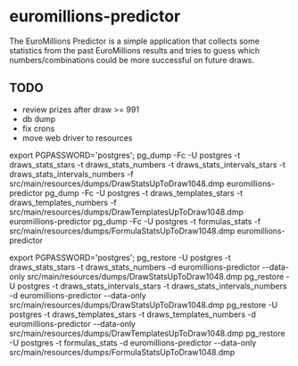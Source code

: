 # euromillions-predictor
The EuroMillions Predictor is a simple application that collects some statistics from the past EuroMillions results and tries to guess which numbers/combinations could be more successful on future draws.

## TODO
* review prizes after draw >= 991
* db dump
* fix crons
* move web driver to resources



export PGPASSWORD='postgres';
pg_dump -Fc -U postgres -t draws_stats_stars -t draws_stats_numbers -t draws_stats_intervals_stars -t draws_stats_intervals_numbers -f src/main/resources/dumps/DrawStatsUpToDraw1048.dmp euromillions-predictor
pg_dump -Fc -U postgres -t draws_templates_stars -t draws_templates_numbers -f src/main/resources/dumps/DrawTemplatesUpToDraw1048.dmp euromillions-predictor 
pg_dump -Fc -U postgres -t formulas_stats -f src/main/resources/dumps/FormulaStatsUpToDraw1048.dmp euromillions-predictor


export PGPASSWORD='postgres';
pg_restore -U postgres -t draws_stats_stars -t draws_stats_numbers -d euromillions-predictor --data-only src/main/resources/dumps/DrawStatsUpToDraw1048.dmp
pg_restore -U postgres -t draws_stats_intervals_stars -t draws_stats_intervals_numbers -d euromillions-predictor --data-only src/main/resources/dumps/DrawStatsUpToDraw1048.dmp
pg_restore -U postgres -t draws_templates_stars -t draws_templates_numbers -d euromillions-predictor --data-only src/main/resources/dumps/DrawTemplatesUpToDraw1048.dmp
pg_restore -U postgres -t formulas_stats -d euromillions-predictor --data-only src/main/resources/dumps/FormulaStatsUpToDraw1048.dmp